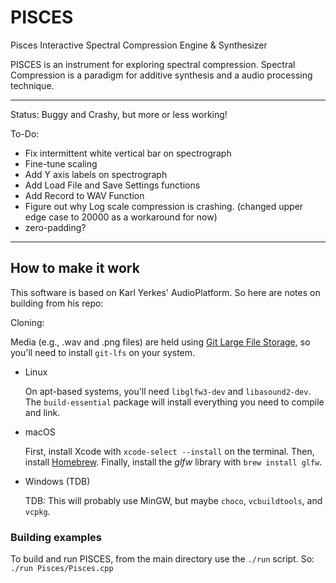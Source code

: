 # PISCES

Pisces Interactive Spectral Compression Engine & Synthesizer

PISCES is an instrument for exploring spectral compression. Spectral Compression is a paradigm for additive synthesis and a audio processing technique.

- - -

Status: Buggy and Crashy, but more or less working! 

To-Do:
- Fix intermittent white vertical bar on spectrograph
- Fine-tune scaling
- Add Y axis labels on spectrograph
- Add Load File and Save Settings functions
- Add Record to WAV Function
- Figure out why Log scale compression is crashing. (changed upper edge case to 20000 as a workaround for  now)
- zero-padding?

- - -

## How to make it work

This software is based on Karl Yerkes' AudioPlatform. So here are notes on building from his repo:

Cloning:

Media (e.g., .wav and .png files) are held using [Git Large File Storage](https://git-lfs.github.com), so you'll need to install `git-lfs` on your system.

- Linux

  On apt-based systems, you'll need `libglfw3-dev` and `libasound2-dev`. The `build-essential` package will install everything you need to compile and link.

- macOS

  First, install Xcode with `xcode-select --install` on the terminal. Then, install [Homebrew](https://brew.sh). Finally, install the _glfw_ library with `brew install glfw`.

- Windows (TDB)

  TDB: This will probably use MinGW, but maybe `choco`, `vcbuildtools`, and `vcpkg`.


### Building examples

To build and run PISCES, from the main directory use the `./run` script. So: `./run Pisces/Pisces.cpp`
